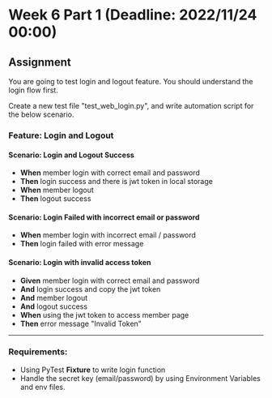 # Week 6 Part 1 (Deadline: 2022/11/24 00:00)

## Assignment
You are going to test login and logout feature. You should understand the login flow first.

Create a new test file "test_web_login.py", and write automation script for the below scenario.

### Feature: Login and Logout
#### Scenario: Login and Logout Success
- **When** member login with correct email and password
- **Then** login success and there is jwt token in local storage
- **When** member logout
- **Then** logout success

#### Scenario: Login Failed with incorrect email or password
- **When** member login with incorrect email / password
- **Then** login failed with error message

#### Scenario: Login with invalid access token
- **Given** member login with correct email and password
- **And** login success and copy the jwt token
- **And** member logout
- **And** logout success
- **When** using the jwt token to access member page
- **Then** error message "Invalid Token"

---
### Requirements:
- Using PyTest **Fixture** to write login function
- Handle the secret key (email/password) by using Environment Variables and env files.
